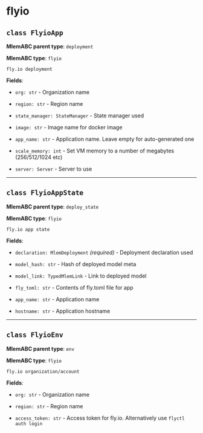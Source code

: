 # flyio

## `class FlyioApp`

**MlemABC parent type**: `deployment`

**MlemABC type**: `flyio`

    fly.io deployment

**Fields**:

- `org: str` - Organization name

- `region: str` - Region name

- `state_manager: StateManager` - State manager used

- `image: str` - Image name for docker image

- `app_name: str` - Application name. Leave empty for auto-generated one

- `scale_memory: int` - Set VM memory to a number of megabytes (256/512/1024
  etc)

- `server: Server` - Server to use

---

## `class FlyioAppState`

**MlemABC parent type**: `deploy_state`

**MlemABC type**: `flyio`

    fly.io app state

**Fields**:

- `declaration: MlemDeployment` _(required)_ - Deployment declaration used

- `model_hash: str` - Hash of deployed model meta

- `model_link: TypedMlemLink` - Link to deployed model

- `fly_toml: str` - Contents of fly.toml file for app

- `app_name: str` - Application name

- `hostname: str` - Application hostname

---

## `class FlyioEnv`

**MlemABC parent type**: `env`

**MlemABC type**: `flyio`

    fly.io organization/account

**Fields**:

- `org: str` - Organization name

- `region: str` - Region name

- `access_token: str` - Access token for fly.io. Alternatively use
  `flyctl auth login`
